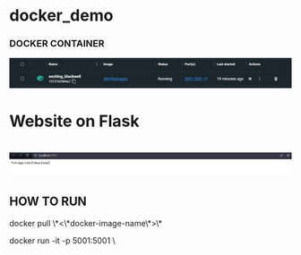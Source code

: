 # docker_demo


<h3>DOCKER  CONTAINER</h3>
<img src= "img/Capture.JPG" > 


<h1>Website on Flask<h1>
<img src= "img/Capture2.JPG" > 



<h2>HOW TO RUN </h2>
<p> docker pull \*<\*docker-image-name\*>\* </p>     
<p> docker run -it -p 5001:5001 \<image-name\> </p>
